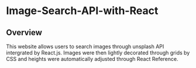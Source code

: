 # Image-Search-API-with-React

## Overview
This website allows users to search images through unsplash API intergrated by React.js. Images were then lightly decorated through grids by CSS and heights were automatically adjusted through React Reference.


